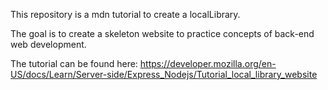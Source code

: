 This repository is a mdn tutorial to create a localLibrary.

The goal is to create a skeleton website to practice concepts of back-end web development.

The tutorial can be found here: https://developer.mozilla.org/en-US/docs/Learn/Server-side/Express_Nodejs/Tutorial_local_library_website
